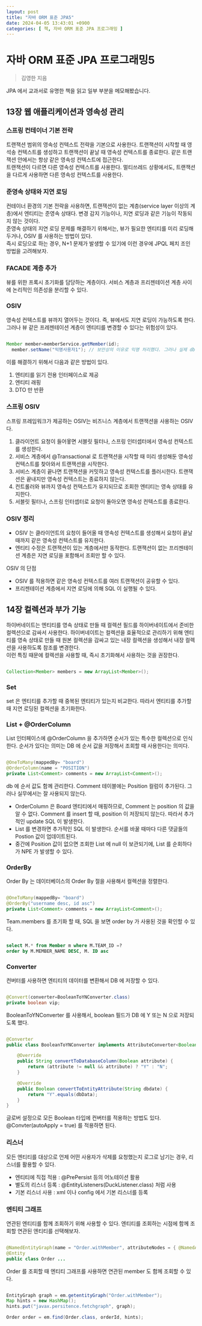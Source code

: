 ```yaml
---
layout: post
title: "자바 ORM 표준 JPA5"
date: 2024-04-05 13:43:01 +0900
categories: [ 책, 자바 ORM 표준 JPA 프로그래밍 ]
---
```


# 자바 ORM 표준 JPA 프로그래밍5

> 김영한 지음

JPA 에서 교과서로 유명한 책을 읽고 일부 부분을 메모해봤습니다.

## 13장 웹 애플리케이션과 영속성 관리

### 스프링 컨테이너 기본 전략

트랜잭션 범위의 영속성 컨텍스트 전략을 기본으로 사용한다. 트랜잭션이 시작할 때 영석송 컨텍스트를 생성하고 트랜잭션이 끝날 때 영속성 컨텍스트를 종료한다. 같은 트랜잭션 안에서는
항상 같은 영속성 컨텍스트에 접근한다.
<br>
트랜잭션이 다르면 다른 영속성 컨텍스트를 사용한다. 멀티쓰레드 상황에서도, 트랜잭션을 다르게 사용하면 다른 영속성 컨텍스트를 사용한다.

### 준영속 상태와 지연 로딩

컨테이너 환경의 기본 전략을 사용하면, 트랜잭션이 없는 계층(service layer 이상의 계층)에서 엔티티는 준영속 상태다. 변경 감지 기능이나, 지연 로딩과 같은 기능이
작동되지 않는 것이다.
<br>
준영속 상태의 지연 로딩 문제를 해결하기 위해서는, 뷰가 필요한 엔티티를 미리 로딩해두거나, OSIV 를 사용하는 방법이 있다.
<br>
즉시 로딩으로 하는 경우, N+1 문제가 발생할 수 있기에 이런 경우에 JPQL 페치 조인 방법을 고려해보자.

### FACADE 계층 추가

뷰를 위한 프록시 초기화를 담당하는 계층이다. 서비스 계층과 프리젠테이션 계층 사이에 논리적인 의존성을 분리할 수 있다.

### OSIV

영속성 컨텍스트를 뷰까지 열어두는 것이다. 즉, 뷰에서도 지연 로딩이 가능하도록 한다. 그러나 뷰 같은 프레젠테이션 계층이 엔티티를 변경할 수 있다는 위험성이 있다.

```java

Member member=memberService.getMember(id);
  member.setName("익명사용자1"); // 보안상의 이유로 익명 처리했다. 그러나 실제 db 의 member 이름이 변경된다.

```

이를 해결하기 위해서 다음과 같은 방법이 있다.

1. 엔티티를 읽기 전용 인터페이스로 제공
2. 엔티티 래핑
3. DTO 만 반환

### 스프링 OSIV

스프링 프레임워크가 제공하는 OSIV는 비즈니스 계층에서 트랜잭션을 사용하는 OSIV 다.

1. 클라이언트 요청이 들어옿면 서블릿 필터나, 스프링 인터셉터에서 영속성 컨텍스트를 생성한다.
2. 서비스 계층에서 @Transactional 로 트랜잭션을 시작할 때 미리 생성해둔 영속성 컨텍스트를 찾아와서 트랜잭션을 시작한다.
3. 서비스 계층이 끝나면 트랜잭션을 커밋하고 영속성 컨텍스트를 플러시한다. 트랜잭션은 끝내지만 영속성 컨텍스트는 종료하지 않는다.
4. 컨트롤러와 뷰까지 영속성 컨텍스트가 유지되므로 조회한 엔티티는 영속 상태를 유지한다.
5. 서블릿 필터나, 스프링 인터셉터로 요청이 돌아오면 영속성 컨텍스트를 종료한다.

### OSIV 정리

- OSIV 는 클라이언트의 요청이 들어올 때 영속성 컨텍스트를 생성해서 요청이 끝날 때까지 같은 영속성 컨텍스트를 유지한다.
- 엔티티 수정은 트랜잭션이 있는 계층에서만 동작한다. 트랜잭션이 없는 프리젠테이션 계층은 지연 로딩을 포함해서 조회만 할 수 있다.

OSIV 의 단점

- OSIV 를 적용하면 같은 영속성 컨텍스트를 여러 트랜잭션이 공유할 수 있다.
- 프리젠테이션 계층에서 지연 로딩에 의해 SQL 이 실행될 수 있다.

## 14장 컬렉션과 부가 기능

하이버네이트는 엔티티를 영속 상태로 만들 때 컬렉션 필드를 하이버네이트에서 준비한 컬렉션으로 감싸서 사용한다. 하이버네이트는 컬렉션을 효율적으로 관리하기 위해 엔티티를 영속 상태로
만들 때 원본 컬렉션을 감싸고 있는 내장 컬렉션을 생성해서 내장 컬렉션을 사용하도록 참조를 변경한다.
<br>
이런 특징 때문에 컬렉션을 사용할 때, 즉시 초기화해서 사용하는 것을 권장한다.

```java

Collection<Member> members = new ArrayList<Member>();

```

### Set

set 은 엔티티를 추가할 때 중복된 엔티티가 있는지 비교한다. 따라서 엔티티를 추가할 때 지연 로딩된 컬렉션을 초기화한다.

### List + @OrderColumn

List 인터페이스에 @OrderColumn 을 추가하면 순서가 있는 특수한 컬렉션으로 인식한다. 순서가 있다는 의미는 DB 에 순서 값을 저장해서 조회할 때 사용한다는 의미다.

```java

@OneToMany(mappedBy= "board")
@OrderColumn(name = "POSITION")
private List<Comment> comments = new ArrayList<Comment>();

```

db 에 순서 값도 함께 관리한다.  Comment 테이블에는 Position 컬럼이 추가된다. 그러나 실무에서는 잘 사용되지 않는다.
- OrderColumn 은 Board 엔티티에서 매핑하므로, Comment 는 position 의 값을 알 수 없다. Comment 를 insert 할 때, position 이 저장되지 않는다. 따라서 추가적인 update SQL 이 발생한다.
- List 를 변경하면 추가적인 SQL 이 발생한다. 순서를 바꿀 때마다 다른 댓글들의 Postion 값이 업데이트된다.
- 중간에 Position 값이 없으면 조회한 List 에 null 이 보관되기에, List 를 순회하다가 NPE 가 발생할 수 있다.

### OrderBy

Order By 는 데이터베이스의 Order By 절을 사용해서 컬렉션을 정렬한다.

```java

@OneToMany(mappedBy= "board")
@OrderBy("username desc, id asc")
private List<Comment> comments = new ArrayList<Comment>();

```

Team.members 를 초기화 할 때, SQL 을 보면 order by 가 사용된 것을 확인할 수 있다.

```sql

select M.* from Member m where M.TEAM_ID =?
order by M.MEMBER_NAME DESC, M. ID asc

```

### Converter

컨버터를 사용하면 엔티티의 데이터를 변환해서 DB 에 저장할 수 있다.

```java

@Convert(converter=BooleanToYNConverter.class)
private boolean vip;

```

BooleanToYNConverter 를 사용해서, boolean 필드가 DB 에 Y 또는 N 으로 저장되도록 했다.

```java

@Converter
public class BooleanToYNConverter implements AttributeConverter<Boolean, String> {

    @Override
    public String convertToDatabaseColumn(Boolean attribute) {
        return (attribute != null && attribute) ? "Y" : "N";
    }

    @Override
    public Boolean convertToEntityAttribute(String dbdate) {
        return "Y".equals(dbData);
    }
}

```

글로버 설정으로 모든 Boolean 타입에 컨버터를 적용하는 방법도 있다.
@Convter(autoApply = true) 를 적용하면 된다.

### 리스너

모든 엔티티를 대상으로 언제 어떤 사용자가 삭제를 요청했는지 로그로 남기는 경우, 리스너를 활용할 수 있다.

- 엔티티에 직접 적용 : @PrePersist 등의 어노테이션 활용
- 별도의 리스너 등록 : @EntityListeners(DuckListener.class) 처럼 사용
- 기본 리스너 사용 : xml 이나 config 에서 기본 리스너를 등록

### 엔티티 그래프

연관된 엔티티를 함께 조회하기 위해 사용할 수 있다. 엔티티를 조회하는 시점에 함께 조회할 연관된 엔티티를 선택해보자.

```java

@NamedEntityGraph(name = "Order.withMember", attributeNodes = { @NamedAttributeNode("member") })
@Entity
public class Order ...

```

Order 를 조회할 때 엔티티 그래프를 사용하면 연관된 member 도 함께 조회할 수 있다.

```java

EntityGraph graph = em.getentityGraph("Order.withMember");
Map hints = new HashMap();
hints.put("javax.persitence.fetchgraph", graph);

Order order = em.find(Order.class, orderId, hints);

```

